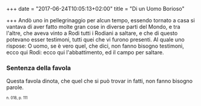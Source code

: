 +++
date = "2017-06-24T10:05:13+02:00"
title = "Di un Uomo Borioso"

+++
Andò uno in pellegrinaggio per alcun tempo, essendo tornato a casa si vantava di
aver fatto molte gran cose in diverse parti del Mondo, e tra l'altre, che aveva
vinto a Rodi tutti i Rodiani a saltare, e che di questo potevano esser
testimoni, tutti quei che vi furono presenti. Al quale uno rispose: O uomo, se
è vero quel, che dici, non fanno bisogno testimoni, ecco qui Rodi: ecco qui
l'abbattimento, ed il campo per saltare.

### Sentenza della favola
Questa favola dinota, che quel che si può trovar in fatti, non fanno bisogno 
parole.

<sub><sub>n. 018, p. 111<sub><sub>

